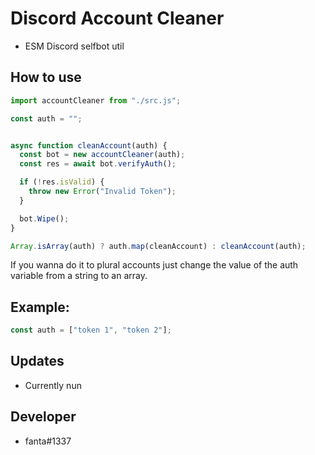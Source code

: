 # Discord Account Cleaner
* ESM Discord selfbot util


## How to use

```javascript
import accountCleaner from "./src.js";

const auth = "";


async function cleanAccount(auth) {
  const bot = new accountCleaner(auth);
  const res = await bot.verifyAuth();

  if (!res.isValid) {
    throw new Error("Invalid Token");
  }

  bot.Wipe();
}

Array.isArray(auth) ? auth.map(cleanAccount) : cleanAccount(auth);
```
 If you wanna do it to plural accounts just change the value of the auth variable from a string to an array.
 
 ## Example: 
 
 ```javascript
 const auth = ["token 1", "token 2"];
 ```

## Updates
* Currently nun

## Developer
* fanta#1337
